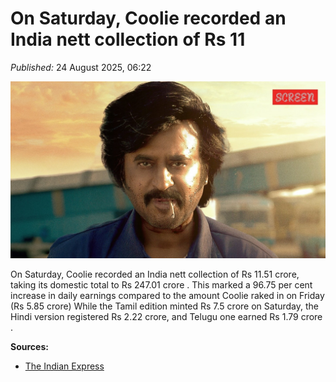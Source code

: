 #  On Saturday, Coolie recorded an India nett collection of Rs 11

*Published:* 24 August 2025, 06:22 

![cover](/images/On-Saturday-Coolie-recorded-an-India-nett-collection-of-Rs-11-3ec5f0.jpg)

 On Saturday, Coolie recorded an India nett collection of Rs 11.51 crore, taking its domestic total to Rs 247.01 crore . This marked a 96.75 per cent increase in daily earnings compared to the amount Coolie raked in on Friday (Rs 5.85 crore) While the Tamil edition minted Rs 7.5 crore on Saturday, the Hindi version registered Rs 2.22 crore, and Telugu one earned Rs 1.79 crore .


**Sources:**

- [The Indian Express](https://indianexpress.com/article/entertainment/tamil/coolie-worldwide-box-office-collection-day-10-rajinikanth-film-96-pc-jump-trails-behind-jailer-leo-2-0-10207902/)

